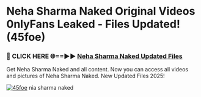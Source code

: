 # Neha Sharma Naked Original Videos 0nlyFans Leaked - Files Updated! (45foe)

<h3>🔴 CLICK HERE 🌐==►► <a href="https://tinyurl.com/yckcrads" rel="nofollow">Neha Sharma Naked Updated Files</a></h3>

Get Neha Sharma Naked and all content. Now you can access all videos and pictures of Neha Sharma Naked. New Updated Files 2025!

[![45foe](https://i.imgur.com/hpKpOFt.gif)](https://tinyurl.com/yckcrads)
nia sharma naked